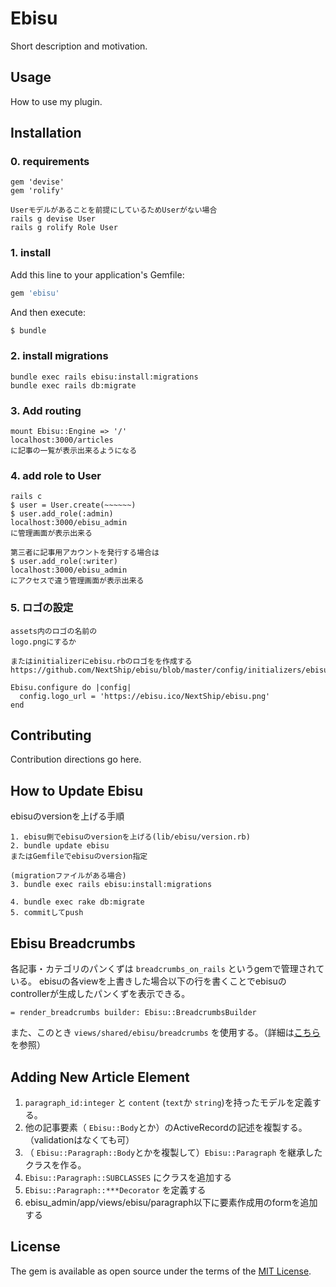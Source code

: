 # Ebisu
Short description and motivation.

## Usage
How to use my plugin.

## Installation
### 0. requirements
```
gem 'devise'
gem 'rolify'

Userモデルがあることを前提にしているためUserがない場合
rails g devise User
rails g rolify Role User
```

### 1. install
Add this line to your application's Gemfile:

```ruby
gem 'ebisu'
```

And then execute:
```bash
$ bundle
```

### 2. install migrations
```
bundle exec rails ebisu:install:migrations
bundle exec rails db:migrate
```

### 3. Add routing
```
mount Ebisu::Engine => '/'
localhost:3000/articles
に記事の一覧が表示出来るようになる
```

### 4. add role to User
```
rails c
$ user = User.create(~~~~~~)
$ user.add_role(:admin)
localhost:3000/ebisu_admin
に管理画面が表示出来る

第三者に記事用アカウントを発行する場合は
$ user.add_role(:writer)
localhost:3000/ebisu_admin
にアクセスで違う管理画面が表示出来る
```

### 5. ロゴの設定
```
assets内のロゴの名前の
logo.pngにするか

またはinitializerにebisu.rbのロゴをを作成する
https://github.com/NextShip/ebisu/blob/master/config/initializers/ebisu.rb

Ebisu.configure do |config|
  config.logo_url = 'https://ebisu.ico/NextShip/ebisu.png'
end
```


## Contributing
Contribution directions go here.

## How to Update Ebisu
ebisuのversionを上げる手順
```
1. ebisu側でebisuのversionを上げる(lib/ebisu/version.rb)
2. bundle update ebisu
またはGemfileでebisuのversion指定

(migrationファイルがある場合)
3. bundle exec rails ebisu:install:migrations 

4. bundle exec rake db:migrate
5. commitしてpush
```

## Ebisu Breadcrumbs
各記事・カテゴリのパンくずは `breadcrumbs_on_rails` というgemで管理されている。
ebisuの各viewを上書きした場合以下の行を書くことでebisuのcontrollerが生成したパンくずを表示できる。
```
= render_breadcrumbs builder: Ebisu::BreadcrumbsBuilder
```
また、このとき `views/shared/ebisu/breadcrumbs` を使用する。（詳細は[こちら](https://github.com/weppos/breadcrumbs_on_rails)を参照）

## Adding New Article Element

1.  `paragraph_id:integer` と `content` (`text`か `string`)を持ったモデルを定義する。
2. 他の記事要素（ `Ebisu::Body`とか）のActiveRecordの記述を複製する。（validationはなくても可）
3. （ `Ebisu::Paragraph::Body`とかを複製して）`Ebisu::Paragraph` を継承したクラスを作る。
4. `Ebisu::Paragraph::SUBCLASSES` にクラスを追加する
5. `Ebisu::Paragraph::***Decorator` を定義する
6. ebisu_admin/app/views/ebisu/paragraph以下に要素作成用のformを追加する

## License
The gem is available as open source under the terms of the [MIT License](http://opensource.org/licenses/MIT).

